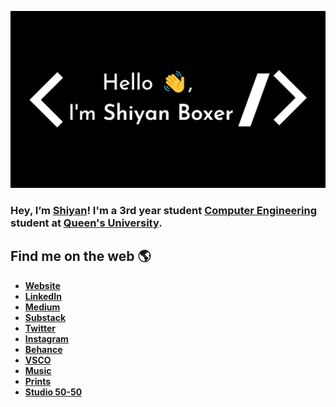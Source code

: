 ![Shiyan Boxer](https://github.com/shiyanboxer/shiyanboxer/blob/master/heading.jpg)

### Hey, I’m [Shiyan](https://shiyanboxer.netlify.app/)! I'm a 3rd year student [Computer Engineering](https://www.ece.queensu.ca/undergraduate/ECEi.html) student at [Queen's University](https://www.queensu.ca/). 

## Find me on the web 🌎
- **[Website](https://shiyanboxer.netlify.app/)**
- **[LinkedIn](https://www.linkedin.com/in/shiyanboxer/)**
- **[Medium](https://medium.com/@shiyan.boxer)**
- **[Substack](https://shiyan.substack.com/)**
- **[Twitter](https://twitter.com/shiyan_boxer)**
- **[Instagram](https://www.instagram.com/shiyan.boxer/)**
- **[Behance](https://www.behance.net/shiyanboxer)**
- **[VSCO](https://vsco.co/shiyanboxer/gallery)**
- **[Music](https://linktr.ee/shiyanboxer)**
- **[Prints](https://shiyan.darkroom.tech/)**
- **[Studio 50-50](https://studio50-50.com/)**
